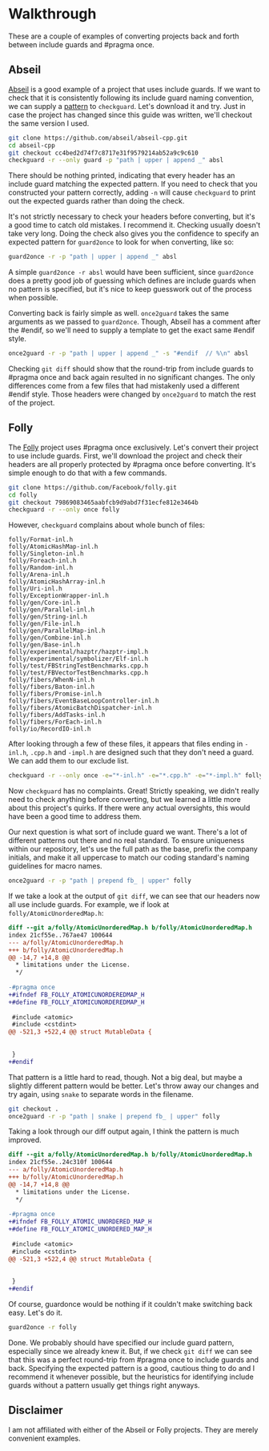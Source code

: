 # Walkthrough
These are a couple of examples of converting projects back and forth between
include guards and #pragma once.

## Abseil
[Abseil][1] is a good example of a project that uses include guards. If we want
to check that it is consistently following its include guard naming convention,
we can supply a [pattern](PatternLanguage.md) to `checkguard`. Let's download
it and try. Just in case the project has changed since this guide was written,
we'll checkout the same version I used.

```bash
git clone https://github.com/abseil/abseil-cpp.git
cd abseil-cpp
git checkout cc4bed2d74f7c8717e31f9579214ab52a9c9c610
checkguard -r --only guard -p "path | upper | append _" absl
```

There should be nothing printed, indicating that every header has an include
guard matching the expected pattern. If you need to check that you constructed
your pattern correctly, adding `-n` will cause `checkguard` to print out the
expected guards rather than doing the check.

It's not strictly necessary to check your headers before converting, but it's
a good time to catch old mistakes. I recommend it. Checking usually doesn't
take very long. Doing the check also gives you the confidence to specify an
expected pattern for `guard2once` to look for when converting, like so:

```bash
guard2once -r -p "path | upper | append _" absl
```

A simple `guard2once -r absl` would have been sufficient, since `guard2once`
does a pretty good job of guessing which defines are include guards when no
pattern is specified, but it's nice to keep guesswork out of the process when
possible.

Converting back is fairly simple as well. `once2guard` takes the same arguments
as we passed to `guard2once`. Though, Abseil has a comment after the #endif, so
we'll need to supply a template to get the exact same #endif style.

```bash
once2guard -r -p "path | upper | append _" -s "#endif  // %\n" absl
```

Checking `git diff` should show that the round-trip from include guards
to #pragma once and back again resulted in no significant changes. The only
differences come from a few files that had mistakenly used a different #endif
style. Those headers were changed by `once2guard` to match the rest of the
project.

## Folly
The [Folly][2] project uses #pragma once exclusively. Let's convert their
project to use include guards. First, we'll download the project and check
their headers are all properly protected by #pragma once before converting.
It's simple enough to do that with a few commands.

```bash
git clone https://github.com/Facebook/folly.git
cd folly
git checkout 79869083465aabfcb9d9abd7f31ecfe812e3464b
checkguard -r --only once folly
```

However, `checkguard` complains about whole bunch of files:

```
folly/Format-inl.h
folly/AtomicHashMap-inl.h
folly/Singleton-inl.h
folly/Foreach-inl.h
folly/Random-inl.h
folly/Arena-inl.h
folly/AtomicHashArray-inl.h
folly/Uri-inl.h
folly/ExceptionWrapper-inl.h
folly/gen/Core-inl.h
folly/gen/Parallel-inl.h
folly/gen/String-inl.h
folly/gen/File-inl.h
folly/gen/ParallelMap-inl.h
folly/gen/Combine-inl.h
folly/gen/Base-inl.h
folly/experimental/hazptr/hazptr-impl.h
folly/experimental/symbolizer/Elf-inl.h
folly/test/FBStringTestBenchmarks.cpp.h
folly/test/FBVectorTestBenchmarks.cpp.h
folly/fibers/WhenN-inl.h
folly/fibers/Baton-inl.h
folly/fibers/Promise-inl.h
folly/fibers/EventBaseLoopController-inl.h
folly/fibers/AtomicBatchDispatcher-inl.h
folly/fibers/AddTasks-inl.h
folly/fibers/ForEach-inl.h
folly/io/RecordIO-inl.h
```

After looking through a few of these files, it appears that files ending in
`-inl.h`, `.cpp.h` and `-impl.h` are designed such that they don't need a
guard. We can add them to our exclude list.

```bash
checkguard -r --only once -e="*-inl.h" -e="*.cpp.h" -e="*-impl.h" folly
```

Now `checkguard` has no complaints. Great! Strictly speaking, we didn't really
need to check anything before converting, but we learned a little more about
this project's quirks. If there were any actual oversights, this would have
been a good time to address them.

Our next question is what sort of include guard we want. There's a lot of
different patterns out there and no real standard. To ensure uniqueness within
our repository, let's use the full path as the base, prefix the company
initials, and make it all uppercase to match our coding standard's naming
guidelines for macro names.

```bash
once2guard -r -p "path | prepend fb_ | upper" folly
```

If we take a look at the output of `git diff`, we can see that our headers now
all use include guards. For example, we if look at `folly/AtomicUnorderedMap.h`:

```patch
diff --git a/folly/AtomicUnorderedMap.h b/folly/AtomicUnorderedMap.h
index 21cf55e..767ae47 100644
--- a/folly/AtomicUnorderedMap.h
+++ b/folly/AtomicUnorderedMap.h
@@ -14,7 +14,8 @@
  * limitations under the License.
  */
 
-#pragma once
+#ifndef FB_FOLLY_ATOMICUNORDEREDMAP_H
+#define FB_FOLLY_ATOMICUNORDEREDMAP_H
 
 #include <atomic>
 #include <cstdint>
@@ -521,3 +522,4 @@ struct MutableData {
 
 
 }
+#endif
```

That pattern is a little hard to read, though. Not a big deal, but maybe a
slightly different pattern would be better. Let's throw away our changes and
try again, using `snake` to separate words in the filename.

```bash
git checkout .
once2guard -r -p "path | snake | prepend fb_ | upper" folly
```

Taking a look through our diff output again, I think the pattern is much
improved.

```patch
diff --git a/folly/AtomicUnorderedMap.h b/folly/AtomicUnorderedMap.h
index 21cf55e..24c310f 100644
--- a/folly/AtomicUnorderedMap.h
+++ b/folly/AtomicUnorderedMap.h
@@ -14,7 +14,8 @@
  * limitations under the License.
  */
 
-#pragma once
+#ifndef FB_FOLLY_ATOMIC_UNORDERED_MAP_H
+#define FB_FOLLY_ATOMIC_UNORDERED_MAP_H
 
 #include <atomic>
 #include <cstdint>
@@ -521,3 +522,4 @@ struct MutableData {
 
 
 }
+#endif
```

Of course, guardonce would be nothing if it couldn't make switching back easy.
Let's do it.

```bash
guard2once -r folly
```

Done. We probably should have specified our include guard pattern, especially
since we already knew it. But, if we check `git diff` we can see that this was
a perfect round-trip from #pragma once to include guards and back. Specifying
the expected pattern is a good, cautious thing to do and I recommend it whenever
possible, but the heuristics for identifying include guards without a pattern
usually get things right anyways.

## Disclaimer
I am not affiliated with either of the Abseil or Folly projects. They are
merely convenient examples.

[1]: https://github.com/abseil/abseil-cpp
[2]: https://github.com/Facebook/folly
